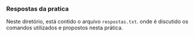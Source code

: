 ### Respostas da pratica

Neste diretório, está contido o arquivo `respostas.txt`. onde é discutido os comandos utilizados e propostos nesta prática.

